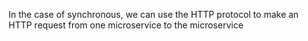 In the case of synchronous, we can use the HTTP protocol to make an HTTP request from one microservice to the microservice
